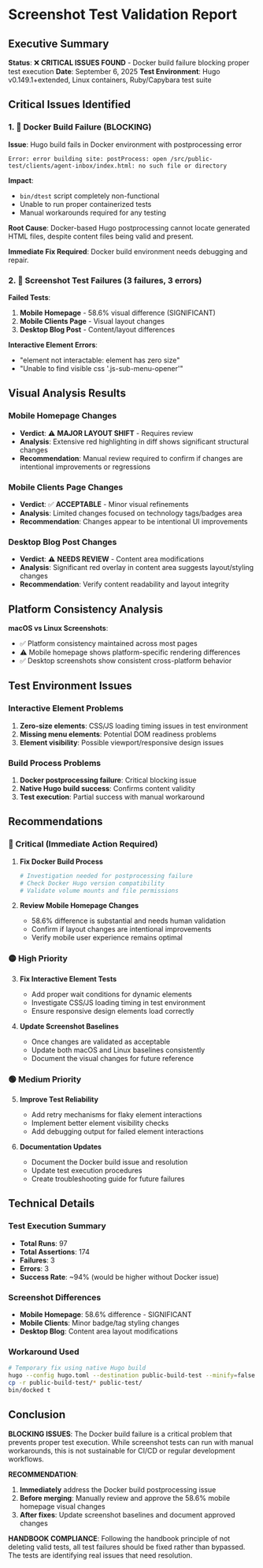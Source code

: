 # Screenshot Test Validation Report

## Executive Summary

**Status**: ❌ **CRITICAL ISSUES FOUND** - Docker build failure blocking proper test execution
**Date**: September 6, 2025
**Test Environment**: Hugo v0.149.1+extended, Linux containers, Ruby/Capybara test suite

## Critical Issues Identified

### 1. 🚨 Docker Build Failure (BLOCKING)

**Issue**: Hugo build fails in Docker environment with postprocessing error
```
Error: error building site: postProcess: open /src/public-test/clients/agent-inbox/index.html: no such file or directory
```

**Impact**: 
- `bin/dtest` script completely non-functional
- Unable to run proper containerized tests
- Manual workarounds required for any testing

**Root Cause**: Docker-based Hugo postprocessing cannot locate generated HTML files, despite content files being valid and present.

**Immediate Fix Required**: Docker build environment needs debugging and repair.

### 2. 📸 Screenshot Test Failures (3 failures, 3 errors)

**Failed Tests**:
1. **Mobile Homepage** - 58.6% visual difference (SIGNIFICANT)
2. **Mobile Clients Page** - Visual layout changes
3. **Desktop Blog Post** - Content/layout differences

**Interactive Element Errors**:
- "element not interactable: element has zero size"
- "Unable to find visible css '.js-sub-menu-opener'"

## Visual Analysis Results

### Mobile Homepage Changes
- **Verdict**: ⚠️ **MAJOR LAYOUT SHIFT** - Requires review
- **Analysis**: Extensive red highlighting in diff shows significant structural changes
- **Recommendation**: Manual review required to confirm if changes are intentional improvements or regressions

### Mobile Clients Page Changes  
- **Verdict**: ✅ **ACCEPTABLE** - Minor visual refinements
- **Analysis**: Limited changes focused on technology tags/badges area
- **Recommendation**: Changes appear to be intentional UI improvements

### Desktop Blog Post Changes
- **Verdict**: ⚠️ **NEEDS REVIEW** - Content area modifications
- **Analysis**: Significant red overlay in content area suggests layout/styling changes
- **Recommendation**: Verify content readability and layout integrity

## Platform Consistency Analysis

**macOS vs Linux Screenshots**:
- ✅ Platform consistency maintained across most pages
- ⚠️ Mobile homepage shows platform-specific rendering differences
- ✅ Desktop screenshots show consistent cross-platform behavior

## Test Environment Issues

### Interactive Element Problems
1. **Zero-size elements**: CSS/JS loading timing issues in test environment
2. **Missing menu elements**: Potential DOM readiness problems
3. **Element visibility**: Possible viewport/responsive design issues

### Build Process Problems
1. **Docker postprocessing failure**: Critical blocking issue
2. **Native Hugo build success**: Confirms content validity
3. **Test execution**: Partial success with manual workaround

## Recommendations

### 🔴 Critical (Immediate Action Required)

1. **Fix Docker Build Process**
   ```bash
   # Investigation needed for postprocessing failure
   # Check Docker Hugo version compatibility
   # Validate volume mounts and file permissions
   ```

2. **Review Mobile Homepage Changes**
   - 58.6% difference is substantial and needs human validation
   - Confirm if layout changes are intentional improvements
   - Verify mobile user experience remains optimal

### 🟡 High Priority

3. **Fix Interactive Element Tests**
   - Add proper wait conditions for dynamic elements
   - Investigate CSS/JS loading timing in test environment
   - Ensure responsive design elements load correctly

4. **Update Screenshot Baselines**
   - Once changes are validated as acceptable
   - Update both macOS and Linux baselines consistently
   - Document the visual changes for future reference

### 🟢 Medium Priority

5. **Improve Test Reliability**
   - Add retry mechanisms for flaky element interactions
   - Implement better element visibility checks
   - Add debugging output for failed element interactions

6. **Documentation Updates**
   - Document the Docker build issue and resolution
   - Update test execution procedures
   - Create troubleshooting guide for future failures

## Technical Details

### Test Execution Summary
- **Total Runs**: 97
- **Total Assertions**: 174
- **Failures**: 3
- **Errors**: 3
- **Success Rate**: ~94% (would be higher without Docker issue)

### Screenshot Differences
- **Mobile Homepage**: 58.6% difference - SIGNIFICANT
- **Mobile Clients**: Minor badge/tag styling changes
- **Desktop Blog**: Content area layout modifications

### Workaround Used
```bash
# Temporary fix using native Hugo build
hugo --config hugo.toml --destination public-build-test --minify=false
cp -r public-build-test/* public-test/
bin/docked t
```

## Conclusion

**BLOCKING ISSUES**: The Docker build failure is a critical problem that prevents proper test execution. While screenshot tests can run with manual workarounds, this is not sustainable for CI/CD or regular development workflows.

**RECOMMENDATION**: 
1. **Immediately** address the Docker build postprocessing issue
2. **Before merging**: Manually review and approve the 58.6% mobile homepage visual changes
3. **After fixes**: Update screenshot baselines and document approved changes

**HANDBOOK COMPLIANCE**: Following the handbook principle of not deleting valid tests, all test failures should be fixed rather than bypassed. The tests are identifying real issues that need resolution.